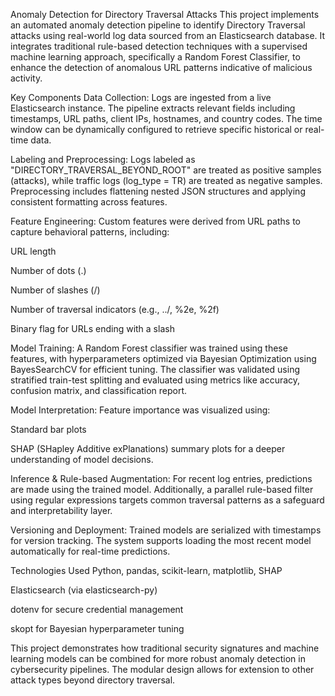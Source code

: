 Anomaly Detection for Directory Traversal Attacks
This project implements an automated anomaly detection pipeline to identify Directory Traversal attacks using real-world log data sourced from an Elasticsearch database. It integrates traditional rule-based detection techniques with a supervised machine learning approach, specifically a Random Forest Classifier, to enhance the detection of anomalous URL patterns indicative of malicious activity.

Key Components
Data Collection:
Logs are ingested from a live Elasticsearch instance. The pipeline extracts relevant fields including timestamps, URL paths, client IPs, hostnames, and country codes. The time window can be dynamically configured to retrieve specific historical or real-time data.

Labeling and Preprocessing:
Logs labeled as "DIRECTORY_TRAVERSAL_BEYOND_ROOT" are treated as positive samples (attacks), while traffic logs (log_type = TR) are treated as negative samples. Preprocessing includes flattening nested JSON structures and applying consistent formatting across features.

Feature Engineering:
Custom features were derived from URL paths to capture behavioral patterns, including:

URL length

Number of dots (.)

Number of slashes (/)

Number of traversal indicators (e.g., ../, %2e, %2f)

Binary flag for URLs ending with a slash

Model Training:
A Random Forest classifier was trained using these features, with hyperparameters optimized via Bayesian Optimization using BayesSearchCV for efficient tuning. The classifier was validated using stratified train-test splitting and evaluated using metrics like accuracy, confusion matrix, and classification report.

Model Interpretation:
Feature importance was visualized using:

Standard bar plots

SHAP (SHapley Additive exPlanations) summary plots for a deeper understanding of model decisions.

Inference & Rule-based Augmentation:
For recent log entries, predictions are made using the trained model. Additionally, a parallel rule-based filter using regular expressions targets common traversal patterns as a safeguard and interpretability layer.

Versioning and Deployment:
Trained models are serialized with timestamps for version tracking. The system supports loading the most recent model automatically for real-time predictions.

Technologies Used
Python, pandas, scikit-learn, matplotlib, SHAP

Elasticsearch (via elasticsearch-py)

dotenv for secure credential management

skopt for Bayesian hyperparameter tuning

This project demonstrates how traditional security signatures and machine learning models can be combined for more robust anomaly detection in cybersecurity pipelines. The modular design allows for extension to other attack types beyond directory traversal.